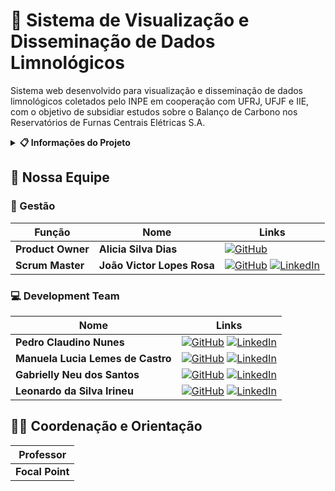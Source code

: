 # 🌊 Sistema de Visualização e Disseminação de Dados Limnológicos

Sistema web desenvolvido para visualização e disseminação de dados limnológicos coletados pelo INPE em cooperação com UFRJ, UFJF e IIE, com o objetivo de subsidiar estudos sobre o Balanço de Carbono nos Reservatórios de Furnas Centrais Elétricas S.A.

<details>
<summary><b>📋 Informações do Projeto</b></summary>

### 📊 Dados Básicos

| Categoria | Detalhes |
|-----------|----------|
| 📍 Instituição | FATEC Jacareí |
| 📚 Curso | DSM - 2º Semestre 2025 |
| 🔄 Metodologia | Aprendizagem Baseada em Projetos (ABP) |
| 👤 Focal Point | André Olimpio |
| 🤝 Parceiro | INPE - Laboratório de Instrumentação de Sistemas Aquáticos (labISA) |
| 📅 Kick off | 11/09/2025 às 19h30 |
| 📊 Status | Em desenvolvimento |

### 🎯 Tema do Semestre

Desenvolver uma aplicação web para visualização e disseminação de dados limnológicos, permitindo acesso aberto a informações coletadas em campanhas e pelo SIMA (Sistema Integrado de Monitoração Ambiental).

### 🔍 Desafio e Tipos de Dados

O INPE, UFRJ, UFJF e IIE, em cooperação com Furnas Centrais Elétricas S.A., coletaram vasto conjunto de dados limnológicos e meteorológicos. Para que essas informações possam ser utilizadas em pesquisas no Brasil e no exterior, é necessária uma plataforma que possibilite a disseminação e o acesso aberto a esses dados.

#### 📊 Tipos de Dados

- **Parâmetros limnológicos**: Coletados manualmente em diversos locais dos reservatórios, em curtos períodos de tempo (campanhas)
- **Dados do SIMA**: Coletados automaticamente durante longos períodos, em um único ponto do reservatório

### ⚙️ Requisitos Funcionais

- **RF01**: Visualizar todos os parâmetros armazenados, filtrando por instituição, reservatório e período de tempo
- **RF02**: Consultar e visualizar os dados no formato de tabelas
- **RF03**: Consultar e exportar os dados no formato CSV
- **RF04**: Consultar e visualizar a localização dos dados em um mapa interativo
- **RF05**: Exibir os dados de séries temporais (parâmetros coletados pelo SIMA) em gráficos

### 🛠️ Requisitos Não Funcionais

- **RNF01**: Interface intuitiva, clara e de fácil navegação para usuários sem conhecimento técnico
- **RNF02**: Desempenho otimizado com carregamento rápido dos dados
- **RNF03**: Interface seguindo padrões institucionais do INPE

### 🔧 Restrições de Projeto

- **RP01**: Dados armazenados no SGBD PostgreSQL
- **RP02**: Back-end desenvolvido em Node.js com TypeScript
- **RP03**: Front-end desenvolvido em React com TypeScript
- **RP04**: Aplicação utilizando containers independentes para banco de dados, back-end e front-end

### 📁 Estrutura do Projeto

#### 📝 Dailys
A pasta `Dailys/` contém os registros das reuniões diárias (Daily Scrums) da metodologia ágil Scrum, incluindo:
- ATA das reuniões diárias
- Resumo das atividades realizadas
- Impedimentos identificados
- Planejamento das próximas atividades
- Acompanhamento do progresso do projeto

#### 🏃‍♂️ Scrum
A pasta `Scrum/` armazena todos os artefatos e documentos relacionados à metodologia Scrum, incluindo:

**📋 Product Backlog**
- `Product Backlog/Product Backlog Completo.pdf` - Documento completo do Product Backlog com todas as histórias de usuário e requisitos do projeto

**🏃‍♂️ Sprints**
- `Sprints/Sprint 1/` - Pasta contendo os artefatos do Sprint 1
  - `Sprint Backlog/Sprint Backlog.pdf` - Documento do Sprint Backlog com as tarefas selecionadas para o Sprint 1

**📊 Burndown Chart**
- `Burndown Chart/Sprint 1/BurndownIdeal.png` - Gráfico de burndown ideal para acompanhamento do progresso do Sprint 1

**Outros artefatos Scrum:**
- Sprint Planning
- Sprint Review
- Retrospectivas
- Outros documentos da metodologia ágil

### 🚀 Tecnologias Utilizadas

- **Frontend**: React + TypeScript
- **Backend**: Node.js + TypeScript
- **Banco de Dados**: PostgreSQL
- **Containerização**: Docker
- **Metodologia**: Scrum/Agile

### 🏗️ Arquitetura e Estrutura Técnica

#### 📂 Estrutura de Pastas

A organização do projeto segue uma separação clara entre bancos de dados (scripts e dados), servidor (código da aplicação) e configurações gerais.

```bash
app/
├── balcar-campanha/            
│   ├── csv/                       # Arquivos de dados (CSV) carregados nas tabelas
│   ├── copy-table.sql             # Script SQL para importar os arquivos CSV para o banco
│   ├── create-table.sql           # Script SQL para criar a estrutura das tabelas
│   └── balcar-campanha-modelo.xml # Modelo conceitual do banco, visualizável no DBDesigner
│  
├── furnas-campanha/
│   ├── csv/                       # Arquivos de dados (CSV) carregados nas tabelas
│   ├── copy-table.sql             # Script SQL para importar os arquivos CSV para o banco
│   ├── create-table.sql           # Script SQL para criar a estrutura das tabelas
│   └── furnas-campanha-modelo.xml # Modelo conceitual do banco, visualizável no DBDesigner
│   
├── sima/
│   ├── csv/                       # Arquivos de dados (CSV) específicos do SIMA
│   ├── copy-table.sql             # Script SQL para importação dos CSV
│   ├── create-table.sql           # Script SQL para criação das tabelas
│   └── sima-modelo.xml            # Modelo conceitual do banco SIMA (para DBDesigner)
│ 
├── server/
│   ├── src/                       # Código-fonte da aplicação
│   │   ├── configs/               # Configurações, como conexão com banco de dados
│   │   ├── controllers/           # Lógica de controle (recebem requisições, chamam serviços)
│   │   ├── routes/                # Definição das rotas da API
│   │   └── index.ts               # Arquivo principal que inicializa o servidor
│   ├── Dockerfile                 # Receita para construção da imagem Docker do servidor
│   ├── package.json               # Dependências e scripts NPM
│   └── tsconfig.json              # Configurações do compilador TypeScript
│
├── front/                        # Front-end React + Vite + styled-components
│   ├── src/
│   │   ├── api/                  # Consumo da API (axios)
│   │   ├── components/           # Componentes reutilizáveis
│   │   ├── pages/                # Páginas (ex.: SimaPage)
│   │   └── styles/               # GlobalStyle + ThemeProvider
│   ├── Dockerfile
│   ├── vite.config.ts
│   └── package.json
│
├── .github/workflows/ci.yml       # Pipeline de Integração Contínua
└── docker-compose.dev.yml         # Definições dos serviços Docker para ambiente de desenvolvimento
```

#### 🔑 Configurações Técnicas

**Back-end (`server/`)**
- Node.js + Express + TypeScript
- Estrutura em camadas (configs, controllers, routes)
- Conexão com múltiplos bancos via `pg.Pool`
- Middlewares: JSON parser, erro global, CORS configurado
- ESLint + Prettier para padronização de código
- Dockerfile com hot reload (ts-node-dev)

**Front-end (`front/`)**
- React + Vite + TypeScript
- styled-components com `ThemeProvider` global
- GlobalStyle para reset de estilos
- Barra Brasil + Menu responsivo
- Estrutura organizada (`api/`, `components/`, `pages/`, `styles/`)
- Axios configurado com `VITE_SERVER_PORT`

**Banco de Dados**
- PostgreSQL 17 (um container por domínio: furnas-campanha, sima, balcar-campanha)
- Scripts SQL para `CREATE TABLE` e `COPY FROM CSV`
- Volumes persistentes para dados
- Cada banco acessível em uma porta distinta (5433, 5434, 5435)

**CI/CD**
- GitHub Actions (`.github/workflows/ci.yml`)
- Pipeline roda automaticamente em push e pull requests para a branch `main`
- Estrutura de Jobs: `server-ci`, `front-ci` e `docker-ci`

### ▶️ Como Executar o Projeto

#### Com Docker (Recomendado)
```bash
# Subir todos os containers
docker compose -f docker-compose.dev.yml up --build -d

# Parar os containers
docker compose -f docker-compose.dev.yml down
```

#### Desenvolvimento Local
```bash
# Back-end
cd server
npm install
npm run dev
# API disponível em: http://localhost:3001

# Front-end
cd front
npm install
npm run dev
# App disponível em: http://localhost:3002
```

### 🌐 Acessando a Aplicação

- **Front-end (React)**: http://localhost:3002
- **Back-end (API Node)**: http://localhost:3001
  - Exemplo: http://localhost:3001/sima/sima/all?page=1&limit=20

### 🛠️ Boas Práticas Aplicadas

- Separação clara de camadas (DB / API / Front)
- Containers independentes para cada banco
- Hot reload para server e front em dev
- ESLint + Prettier (garantindo padronização de código)
- CI no GitHub Actions

</details>

## 👥 Nossa Equipe

### 🎯 Gestão

| **Função** | **Nome** | **Links** |
|------------|----------|-----------|
| **Product Owner** | **Alicia Silva Dias** | [![GitHub](https://img.shields.io/badge/GitHub-000000?style=flat&logo=github&logoColor=white)](https://github.com/TIALICIA) |
| **Scrum Master** | **João Victor Lopes Rosa** | [![GitHub](https://img.shields.io/badge/GitHub-000000?style=flat&logo=github&logoColor=white)](https://github.com/JV-L0pes) [![LinkedIn](https://img.shields.io/badge/LinkedIn-0077B5?style=flat&logo=linkedin&logoColor=white)](https://br.linkedin.com/in/jv-l0pes) |


### 💻 Development Team

| **Nome** | **Links** |
|----------|-----------|
| **Pedro Claudino Nunes** | [![GitHub](https://img.shields.io/badge/GitHub-000000?style=flat&logo=github&logoColor=white)](https://github.com/PeClaudino2006) [![LinkedIn](https://img.shields.io/badge/LinkedIn-0077B5?style=flat&logo=linkedin&logoColor=white)](https://br.linkedin.com/in/pedro-claudino-0566472b9) |
| **Manuela Lucia Lemes de Castro** | [![GitHub](https://img.shields.io/badge/GitHub-000000?style=flat&logo=github&logoColor=white)](https://github.com/manuelalemes) [![LinkedIn](https://img.shields.io/badge/LinkedIn-0077B5?style=flat&logo=linkedin&logoColor=white)](https://www.linkedin.com/in/manuela-lemes-castro) |
| **Gabrielly Neu dos Santos** | [![GitHub](https://img.shields.io/badge/GitHub-000000?style=flat&logo=github&logoColor=white)](https://github.com/Gabrielly209) [![LinkedIn](https://img.shields.io/badge/LinkedIn-0077B5?style=flat&logo=linkedin&logoColor=white)](https://www.linkedin.com/in/gabrielly-neu-753906239) |
| **Leonardo da Silva Irineu** | [![GitHub](https://img.shields.io/badge/GitHub-000000?style=flat&logo=github&logoColor=white)](https://github.com/Leo-Slv) [![LinkedIn](https://img.shields.io/badge/LinkedIn-0077B5?style=flat&logo=linkedin&logoColor=white)](https://www.linkedin.com/in/leonardo-irineu-8418b0288) |

## 👨‍🏫 Coordenação e Orientação

| **Professor** |
|---------------|
| **Focal Point** | André Olimpio |

